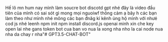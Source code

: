 Hế lô mn hum nay mình làm soucre bot discotd gpt nhé đây là video đầu tiên của  mình có sai sót gì mong mọi nguoiwf  thông cảm ạ
bây h các bạn làm theo như mình nhé 
mông các bạn đnăg kí kênh ủng hộ mình với nhưé
cod js nhé
leenh
npm init
npm install discord.js openai
minh xin che key open lai nhe
gans token bot cua ban vo nua la xong nha
nho la cai node nua nha
da chay r nha"# GPT3.5-CHAT-BOT" 
